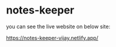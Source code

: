 # notes-keeper

you can see the live website on below site:

https://notes-keeper-vijay.netlify.app/
